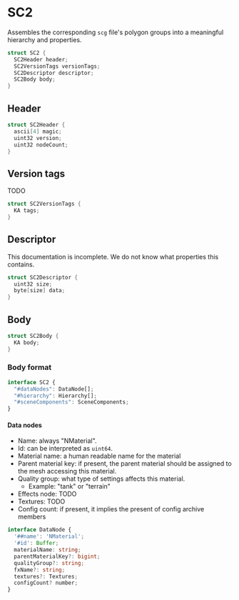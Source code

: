 # SC2

Assembles the corresponding `scg` file's polygon groups into a meaningful hierarchy and properties.

```cpp
struct SC2 {
  SC2Header header;
  SC2VersionTags versionTags;
  SC2Descriptor descriptor;
  SC2Body body;
}
```

## Header

```cpp
struct SC2Header {
  ascii[4] magic;
  uint32 version;
  uint32 nodeCount;
}
```

## Version tags

TODO

```cpp
struct SC2VersionTags {
  KA tags;
}
```

## Descriptor

This documentation is incomplete. We do not know what properties this contains.

```cpp
struct SC2Descriptor {
  uint32 size;
  byte[size] data;
}
```

## Body

```cpp
struct SC2Body {
  KA body;
}
```

### Body format

```ts
interface SC2 {
  "#dataNodes": DataNode[];
  "#hierarchy": Hierarchy[];
  "#sceneComponents": SceneComponents;
}
```

#### Data nodes

- Name: always "NMaterial".
- Id: can be interpreted as `uint64`.
- Material name: a human readable name for the material
- Parent material key: if present, the parent material should be assigned to the mesh accessing this material.
- Quality group: what type of settings affects this material.
  - Example: "tank" or "terrain"
- Effects node: TODO
- Textures: TODO
- Config count: if present, it implies the present of config archive members

```ts
interface DataNode {
  '##name': 'NMaterial';
  '#id': Buffer;
  materialName: string;
  parentMaterialKey?: bigint;
  qualityGroup?: string;
  fxName?: string;
  textures?: Textures;
  configCount? number;
}
```

